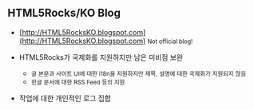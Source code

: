 ## HTML5Rocks/KO Blog

* [http://HTML5RocksKO.blogspot.com](http://HTML5RocksKO.blogspot.com) <small class="fragment"><span class="fragment highlight-red">Not official blog!</span></small>

* HTML5Rocks가 국제화를 지원하지만 남은 미비점 보완
	* <small>글 본문과 사이트 UI에 대한 i18n을 지원하지만 제목, 설명에 대한 국제화가 지원되지 않음</small>
	* <small>한글 문서에 대한 RSS Feed 등의 지원</small>
* 작업에 대한 개인적인 로그 집합